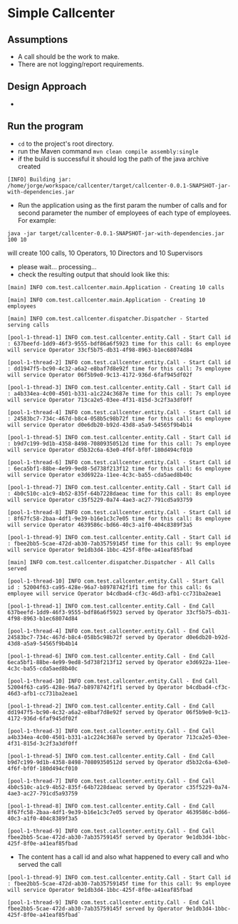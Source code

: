 # Simple Callcenter

## Assumptions

* A call should be the work to make.
* There are not logging/report requirements.

## Design Approach

*

## Run the program

* `cd` to the project's root directory.
* run the Maven command `mvn clean compile assembly:single`
* if the build is successful it should log the path of the java archive created

`[INFO] Building jar: /home/jorge/workspace/callcenter/target/callcenter-0.0.1-SNAPSHOT-jar-with-dependencies.jar`

* Run the application using as the first param the number of calls and for second parameter the number of employees of each type of employees. For example:

`java -jar target/callcenter-0.0.1-SNAPSHOT-jar-with-dependencies.jar 100 10`

will create 100 calls, 10 Operators, 10 Directors and 10 Supervisors

* please wait... processing...
* check the resulting output that should look like this:
```
[main] INFO com.test.callcenter.main.Application - Creating 10 calls

[main] INFO com.test.callcenter.main.Application - Creating 10 employees

[main] INFO com.test.callcenter.dispatcher.Dispatcher - Started serving calls

[pool-1-thread-1] INFO com.test.callcenter.entity.Call - Start Call id : 637beefd-1dd9-46f3-9555-bdf86a6f5923 time for this call: 6s employee will service Operator 33cf5b75-db31-4f98-8963-b1ec68074d84

[pool-1-thread-2] INFO com.test.callcenter.entity.Call - Start Call id : dd1947f5-bc90-4c32-a6a2-e8baf7d8e92f time for this call: 7s employee will service Operator 06f5b9e0-9c13-4172-936d-6faf945df02f

[pool-1-thread-3] INFO com.test.callcenter.entity.Call - Start Call id : a4b334ea-4c00-4501-b331-a1c224c3687e time for this call: 7s employee will service Operator 713ca2e5-03ee-4f31-815d-3c2f3a3df0ff

[pool-1-thread-4] INFO com.test.callcenter.entity.Call - Start Call id : 24583bc7-734c-467d-b8c4-058b5c98b72f time for this call: 6s employee will service Operator d0e6db20-b92d-43d8-a5a9-54565f9b4b14

[pool-1-thread-5] INFO com.test.callcenter.entity.Call - Start Call id : b9d7c199-9d1b-4358-8498-70809350512d time for this call: 7s employee will service Operator d5b32c6a-63e0-4f6f-bf0f-180d494cf010

[pool-1-thread-6] INFO com.test.callcenter.entity.Call - Start Call id : 6eca5bf1-88be-4e99-9ed8-5d738f213f12 time for this call: 6s employee will service Operator e3d6922a-11ee-4c3c-ba55-cda5aed8b40c

[pool-1-thread-7] INFO com.test.callcenter.entity.Call - Start Call id : 4b0c510c-a1c9-4b52-835f-64b7228daeac time for this call: 8s employee will service Operator c35f5229-0a74-4ae3-ac27-791cd5a93759

[pool-1-thread-8] INFO com.test.callcenter.entity.Call - Start Call id : 8f67fc58-2baa-4df1-9e39-b16e1c3c7e05 time for this call: 8s employee will service Operator 4639586c-bd66-40c3-a1f0-404c8389f3a5

[pool-1-thread-9] INFO com.test.callcenter.entity.Call - Start Call id : fbee2bb5-5cae-472d-ab30-7ab35759145f time for this call: 9s employee will service Operator 9e1db3d4-1bbc-425f-8f0e-a41eaf85fbad

[main] INFO com.test.callcenter.dispatcher.Dispatcher - All Calls served

[pool-1-thread-10] INFO com.test.callcenter.entity.Call - Start Call id : 52004f63-ca95-428e-96a7-b8978742f1f1 time for this call: 6s employee will service Operator b4cdbad4-cf3c-46d3-afb1-cc731ba2eae1

[pool-1-thread-1] INFO com.test.callcenter.entity.Call - End Call 637beefd-1dd9-46f3-9555-bdf86a6f5923 served by Operator 33cf5b75-db31-4f98-8963-b1ec68074d84

[pool-1-thread-4] INFO com.test.callcenter.entity.Call - End Call 24583bc7-734c-467d-b8c4-058b5c98b72f served by Operator d0e6db20-b92d-43d8-a5a9-54565f9b4b14

[pool-1-thread-6] INFO com.test.callcenter.entity.Call - End Call 6eca5bf1-88be-4e99-9ed8-5d738f213f12 served by Operator e3d6922a-11ee-4c3c-ba55-cda5aed8b40c

[pool-1-thread-10] INFO com.test.callcenter.entity.Call - End Call 52004f63-ca95-428e-96a7-b8978742f1f1 served by Operator b4cdbad4-cf3c-46d3-afb1-cc731ba2eae1

[pool-1-thread-2] INFO com.test.callcenter.entity.Call - End Call dd1947f5-bc90-4c32-a6a2-e8baf7d8e92f served by Operator 06f5b9e0-9c13-4172-936d-6faf945df02f

[pool-1-thread-3] INFO com.test.callcenter.entity.Call - End Call a4b334ea-4c00-4501-b331-a1c224c3687e served by Operator 713ca2e5-03ee-4f31-815d-3c2f3a3df0ff

[pool-1-thread-5] INFO com.test.callcenter.entity.Call - End Call b9d7c199-9d1b-4358-8498-70809350512d served by Operator d5b32c6a-63e0-4f6f-bf0f-180d494cf010

[pool-1-thread-7] INFO com.test.callcenter.entity.Call - End Call 4b0c510c-a1c9-4b52-835f-64b7228daeac served by Operator c35f5229-0a74-4ae3-ac27-791cd5a93759

[pool-1-thread-8] INFO com.test.callcenter.entity.Call - End Call 8f67fc58-2baa-4df1-9e39-b16e1c3c7e05 served by Operator 4639586c-bd66-40c3-a1f0-404c8389f3a5

[pool-1-thread-9] INFO com.test.callcenter.entity.Call - End Call fbee2bb5-5cae-472d-ab30-7ab35759145f served by Operator 9e1db3d4-1bbc-425f-8f0e-a41eaf85fbad
```
* The content has a call id and also what happened to every call and who served the call
```
[pool-1-thread-9] INFO com.test.callcenter.entity.Call - Start Call id : fbee2bb5-5cae-472d-ab30-7ab35759145f time for this call: 9s employee will service Operator 9e1db3d4-1bbc-425f-8f0e-a41eaf85fbad

[pool-1-thread-9] INFO com.test.callcenter.entity.Call - End Call fbee2bb5-5cae-472d-ab30-7ab35759145f served by Operator 9e1db3d4-1bbc-425f-8f0e-a41eaf85fbad`
```
